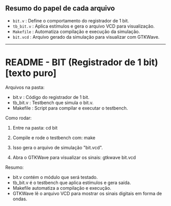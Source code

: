 
## Resumo do papel de cada arquivo

- `bit.v`      : Define o comportamento do registrador de 1 bit.
- `tb_bit.v`   : Aplica estímulos e gera o arquivo VCD para visualização.
- `Makefile`   : Automatiza compilação e execução da simulação.
- `bit.vcd`    : Arquivo gerado da simulação para visualizar com GTKWave.

---

# README - BIT (Registrador de 1 bit) [texto puro]

Arquivos na pasta:
- bit.v       : Código do registrador de 1 bit.
- tb_bit.v    : Testbench que simula o bit.v.
- Makefile    : Script para compilar e executar o testbench.

Como rodar:
1) Entre na pasta:
cd bit

2) Compile e rode o testbench com:
make

3) Isso gera o arquivo de simulação "bit.vcd".

4) Abra o GTKWave para visualizar os sinais:
gtkwave bit.vcd

Resumo:
- bit.v contém o módulo que será testado.
- tb_bit.v é o testbench que aplica estímulos e gera saída.
- Makefile automatiza a compilação e execução.
- GTKWave lê o arquivo VCD para mostrar os sinais digitais em forma de ondas.

